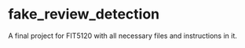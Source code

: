 # fake_review_detection
A final project for FIT5120 with all necessary files and instructions in it.
